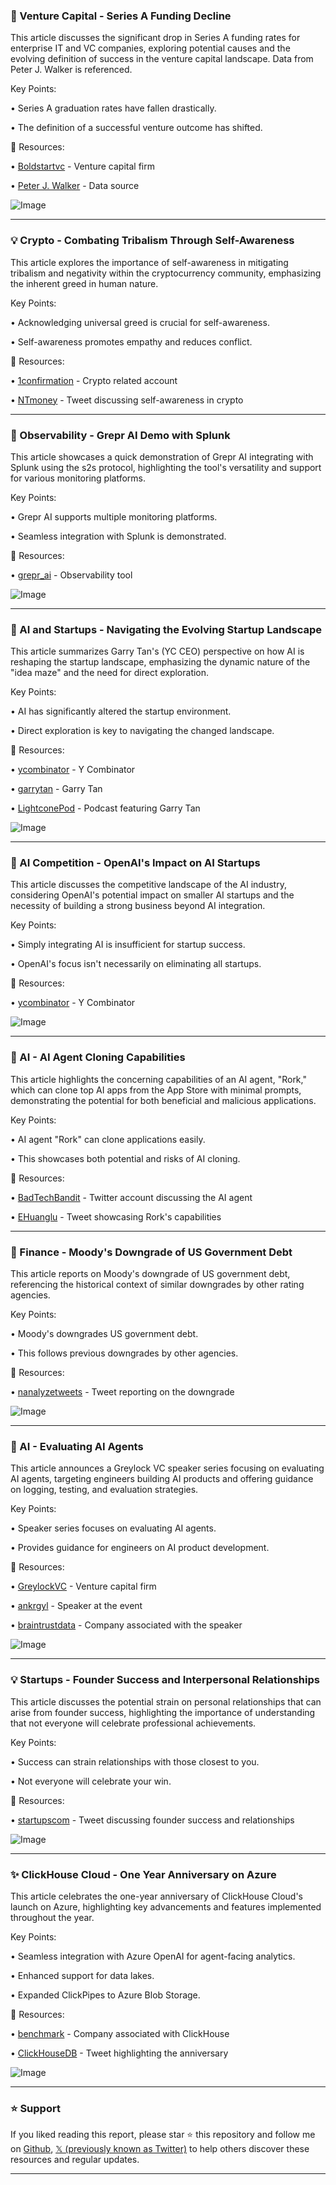 ### 🤖 Venture Capital - Series A Funding Decline

This article discusses the significant drop in Series A funding rates for enterprise IT and VC companies, exploring potential causes and the evolving definition of success in the venture capital landscape.  Data from Peter J. Walker is referenced.

Key Points:

• Series A graduation rates have fallen drastically.

• The definition of a successful venture outcome has shifted.


🔗 Resources:

• [Boldstartvc](https://x.com/Boldstartvc) - Venture capital firm

• [Peter J. Walker](https://x.com/PeterJ_Walker) - Data source

![Image](https://pbs.twimg.com/media/GrJql1cWIAA73By?format=jpg&name=small)


---

### 💡 Crypto - Combating Tribalism Through Self-Awareness

This article explores the importance of self-awareness in mitigating tribalism and negativity within the cryptocurrency community, emphasizing the inherent greed in human nature.

Key Points:

• Acknowledging universal greed is crucial for self-awareness.

• Self-awareness promotes empathy and reduces conflict.


🔗 Resources:

• [1confirmation](https://x.com/1confirmation) - Crypto related account

• [NTmoney](https://x.com/NTmoney/status/1923738571380490676) - Tweet discussing self-awareness in crypto


---

### 🤖 Observability - Grepr AI Demo with Splunk

This article showcases a quick demonstration of Grepr AI integrating with Splunk using the s2s protocol, highlighting the tool's versatility and support for various monitoring platforms.

Key Points:

• Grepr AI supports multiple monitoring platforms.

• Seamless integration with Splunk is demonstrated.


🔗 Resources:

• [grepr_ai](https://x.com/grepr_ai) - Observability tool

![Image](https://pbs.twimg.com/amplify_video_thumb/1923394685378387968/img/nc5KSshAAYzyD8gE.jpg)


---

### 🤖 AI and Startups - Navigating the Evolving Startup Landscape

This article summarizes Garry Tan's (YC CEO) perspective on how AI is reshaping the startup landscape, emphasizing the dynamic nature of the "idea maze" and the need for direct exploration.

Key Points:

• AI has significantly altered the startup environment.

• Direct exploration is key to navigating the changed landscape.


🔗 Resources:

• [ycombinator](https://x.com/ycombinator) - Y Combinator

• [garrytan](https://x.com/garrytan) - Garry Tan

• [LightconePod](https://x.com/LightconePod) - Podcast featuring Garry Tan

![Image](https://pbs.twimg.com/amplify_video_thumb/1923407957200658432/img/F5yQKgUGuGO_LA9n.jpg)


---

### 🤖 AI Competition - OpenAI's Impact on AI Startups

This article discusses the competitive landscape of the AI industry, considering OpenAI's potential impact on smaller AI startups and the necessity of building a strong business beyond AI integration.

Key Points:

• Simply integrating AI is insufficient for startup success.

• OpenAI's focus isn't necessarily on eliminating all startups.


🔗 Resources:

• [ycombinator](https://x.com/ycombinator) - Y Combinator

![Image](https://pbs.twimg.com/amplify_video_thumb/1923498578611159040/img/tHV3keeCc_Nx6IuQ.jpg)


---

### 🤖 AI - AI Agent Cloning Capabilities

This article highlights the concerning capabilities of an AI agent, "Rork," which can clone top AI apps from the App Store with minimal prompts, demonstrating the potential for both beneficial and malicious applications.

Key Points:

• AI agent "Rork" can clone applications easily.

• This showcases both potential and risks of AI cloning.


🔗 Resources:

• [BadTechBandit](https://x.com/BadTechBandit) - Twitter account discussing the AI agent

• [EHuanglu](https://x.com/EHuanglu/status/1923395698860699785) - Tweet showcasing Rork's capabilities


---

### 🤖 Finance - Moody's Downgrade of US Government Debt

This article reports on Moody's downgrade of US government debt, referencing the historical context of similar downgrades by other rating agencies.

Key Points:

• Moody's downgrades US government debt.

• This follows previous downgrades by other agencies.


🔗 Resources:

• [nanalyzetweets](https://x.com/nanalyzetweets/status/1923504344873435451) - Tweet reporting on the downgrade

![Image](https://pbs.twimg.com/media/GrGo7aAXoAAt2I-?format=jpg&name=small)


---

### 🤖 AI - Evaluating AI Agents

This article announces a Greylock VC speaker series focusing on evaluating AI agents, targeting engineers building AI products and offering guidance on logging, testing, and evaluation strategies.

Key Points:

• Speaker series focuses on evaluating AI agents.

• Provides guidance for engineers on AI product development.


🔗 Resources:

• [GreylockVC](https://x.com/GreylockVC) - Venture capital firm

• [ankrgyl](https://x.com/ankrgyl) - Speaker at the event

• [braintrustdata](https://x.com/braintrustdata) -  Company associated with the speaker

![Image](https://pbs.twimg.com/amplify_video_thumb/1923502758348386304/img/FWDm508RBNw-aH8W.jpg)


---

### 💡 Startups - Founder Success and Interpersonal Relationships

This article discusses the potential strain on personal relationships that can arise from founder success, highlighting the importance of understanding that not everyone will celebrate professional achievements.

Key Points:

• Success can strain relationships with those closest to you.

• Not everyone will celebrate your win.


🔗 Resources:

• [startupscom](https://x.com/startupscom/status/1923500879107293347) - Tweet discussing founder success and relationships

![Image](https://pbs.twimg.com/ext_tw_video_thumb/1923500709368004608/pu/img/IKHhlrfPlVMIJnZD.jpg)


---

### ✨ ClickHouse Cloud - One Year Anniversary on Azure

This article celebrates the one-year anniversary of ClickHouse Cloud's launch on Azure, highlighting key advancements and features implemented throughout the year.

Key Points:

• Seamless integration with Azure OpenAI for agent-facing analytics.

• Enhanced support for data lakes.

• Expanded ClickPipes to Azure Blob Storage.


🔗 Resources:

• [benchmark](https://x.com/benchmark) - Company associated with ClickHouse

• [ClickHouseDB](https://x.com/ClickHouseDB/status/1923074300745220491) - Tweet highlighting the anniversary

![Image](https://pbs.twimg.com/media/GrAhxoabIAAEFBk?format=jpg&name=small)


---

### ⭐️ Support

If you liked reading this report, please star ⭐️ this repository and follow me on [Github](https://github.com/Drix10), [𝕏 (previously known as Twitter)](https://x.com/DRIX_10_) to help others discover these resources and regular updates.

---